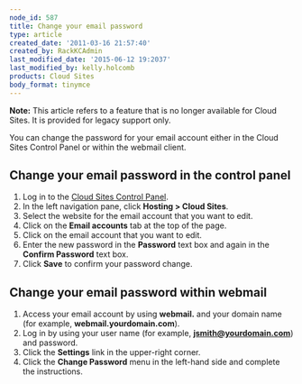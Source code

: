 ```yaml
---
node_id: 587
title: Change your email password
type: article
created_date: '2011-03-16 21:57:40'
created_by: RackKCAdmin
last_modified_date: '2015-06-12 19:2037'
last_modified_by: kelly.holcomb
products: Cloud Sites
body_format: tinymce
---
```


**Note:** This article refers to a feature that is no longer available
for Cloud Sites. It is provided for legacy support only.

You can change the password for your email account either in the Cloud
Sites Control Panel or within the webmail client.

Change your email password in the control panel
-----------------------------------------------

1.  Log in to the [Cloud Sites Control
    Panel](http://manage.rackspacecloud.com "http://manage.rackspacecloud.com").
2.  In the left navigation pane, click **Hosting \> Cloud Sites**.
3.  Select the website for the email account that you want to edit.
4.  Click on the **Email accounts** tab at the top of the page.
5.  Click on the email account that you want to edit.
6.  Enter the new password in the **Password** text box and again in the
    **Confirm Password** text box.
7.  Click **Save** to confirm your password change.

Change your email password within webmail
-----------------------------------------

1.  Access your email account by using **webmail.** and your domain name
    (for example, **webmail.yourdomain.com**).
2.  Log in by using your user name (for example,
    **jsmith@yourdomain.com**) and password.
3.  Click the **Settings** link in the upper-right corner.
4.  Click the **Change Password** menu in the left-hand side and
    complete the instructions.



